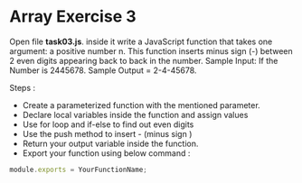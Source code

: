 # Array Exercise 3

 Open file **task03.js**. inside it write a JavaScript function that takes one argument: 
 a positive number n. This function inserts minus sign (-) between 2 even digits appearing back to back in the number.
  Sample Input: If the Number is 2445678. 
 Sample Output = 2-4-45678.

Steps :

- Create a parameterized function with the mentioned parameter.
- Declare local variables inside the function and assign values
- Use for loop and if-else to find out even digits
- Use the push method to insert - (minus sign )
- Return your output variable inside the function.
- Export your function using below command :

```js
module.exports = YourFunctionName;
```
